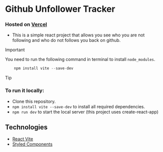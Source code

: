 # Github Unfollower Tracker 
### Hosted on [Vercel](https://unfollow-tracker.vercel.app/)

* This is a simple react project that allows you see who you are not following and who do not follows you back on github.
  
> [!IMPORTANT]
> You need to run the following command in terminal to install `node_modules`.
```javascript
    npm install vite --save-dev
```

>[!TIP]
> ### To run it locally:
>* Clone this repository.
>* `npm install vite --save-dev` to install all required dependencies.
>* `npm run dev` to start the local server (this project uses create-react-app)

## Technologies
* [React Vite](https://vitejs.dev/)
* [Styled Components](https://styled-components.com/)
